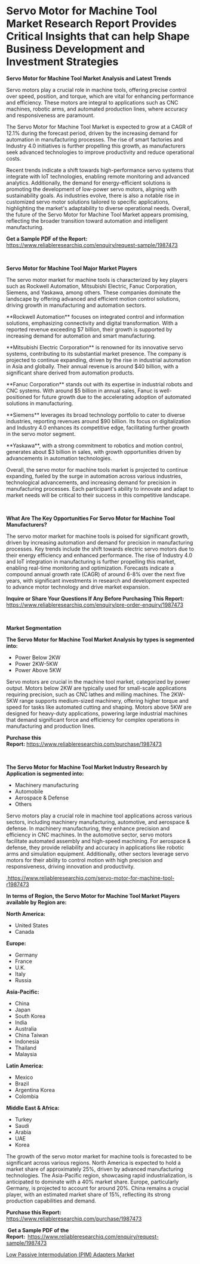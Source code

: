<p><h1>Servo Motor for Machine Tool Market Research Report Provides Critical Insights that can help Shape Business Development and Investment Strategies</h1></p><p><strong>Servo Motor for Machine Tool Market Analysis and Latest Trends</strong></p>
<p><p>Servo motors play a crucial role in machine tools, offering precise control over speed, position, and torque, which are vital for enhancing performance and efficiency. These motors are integral to applications such as CNC machines, robotic arms, and automated production lines, where accuracy and responsiveness are paramount. </p><p>The Servo Motor for Machine Tool Market is expected to grow at a CAGR of 12.1% during the forecast period, driven by the increasing demand for automation in manufacturing processes. The rise of smart factories and Industry 4.0 initiatives is further propelling this growth, as manufacturers seek advanced technologies to improve productivity and reduce operational costs. </p><p>Recent trends indicate a shift towards high-performance servo systems that integrate with IoT technologies, enabling remote monitoring and advanced analytics. Additionally, the demand for energy-efficient solutions is promoting the development of low-power servo motors, aligning with sustainability goals. As industries evolve, there is also a notable rise in customized servo motor solutions tailored to specific applications, highlighting the market's adaptability to diverse operational needs. Overall, the future of the Servo Motor for Machine Tool Market appears promising, reflecting the broader transition toward automation and intelligent manufacturing.</p></p>
<p><strong>Get a Sample PDF of the Report:&nbsp;</strong> <a href="https://www.reliableresearchiq.com/enquiry/request-sample/1987473?utm_campaign=2265&utm_medium=2&utm_source=Github&utm_content=ia&utm_term=02032025&utm_id=servo-motor-for-machine-tool">https://www.reliableresearchiq.com/enquiry/request-sample/1987473</a></p>
<p>&nbsp;</p>
<p><strong>Servo Motor for Machine Tool Major Market Players</strong></p>
<p><p>The servo motor market for machine tools is characterized by key players such as Rockwell Automation, Mitsubishi Electric, Fanuc Corporation, Siemens, and Yaskawa, among others. These companies dominate the landscape by offering advanced and efficient motion control solutions, driving growth in manufacturing and automation sectors.</p><p>**Rockwell Automation** focuses on integrated control and information solutions, emphasizing connectivity and digital transformation. With a reported revenue exceeding $7 billion, their growth is supported by increasing demand for automation and smart manufacturing.</p><p>**Mitsubishi Electric Corporation** is renowned for its innovative servo systems, contributing to its substantial market presence. The company is projected to continue expanding, driven by the rise in industrial automation in Asia and globally. Their annual revenue is around $40 billion, with a significant share derived from automation products.</p><p>**Fanuc Corporation** stands out with its expertise in industrial robots and CNC systems. With around $5 billion in annual sales, Fanuc is well-positioned for future growth due to the accelerating adoption of automated solutions in manufacturing.</p><p>**Siemens** leverages its broad technology portfolio to cater to diverse industries, reporting revenues around $90 billion. Its focus on digitalization and Industry 4.0 enhances its competitive edge, facilitating further growth in the servo motor segment.</p><p>**Yaskawa**, with a strong commitment to robotics and motion control, generates about $3 billion in sales, with growth opportunities driven by advancements in automation technologies.</p><p>Overall, the servo motor for machine tools market is projected to continue expanding, fueled by the surge in automation across various industries, technological advancements, and increasing demand for precision in manufacturing processes. Each participant's ability to innovate and adapt to market needs will be critical to their success in this competitive landscape.</p></p>
<p>&nbsp;</p>
<p><strong>What Are The Key Opportunities For Servo Motor for Machine Tool Manufacturers?</strong></p>
<p><p>The servo motor market for machine tools is poised for significant growth, driven by increasing automation and demand for precision in manufacturing processes. Key trends include the shift towards electric servo motors due to their energy efficiency and enhanced performance. The rise of Industry 4.0 and IoT integration in manufacturing is further propelling this market, enabling real-time monitoring and optimization. Forecasts indicate a compound annual growth rate (CAGR) of around 6-8% over the next five years, with significant investments in research and development expected to advance motor technology and drive market expansion.</p></p>
<p><strong>Inquire or Share Your Questions If Any Before Purchasing This Report:</strong> <a href="https://www.reliableresearchiq.com/enquiry/pre-order-enquiry/1987473?utm_campaign=2265&utm_medium=2&utm_source=Github&utm_content=ia&utm_term=02032025&utm_id=servo-motor-for-machine-tool">https://www.reliableresearchiq.com/enquiry/pre-order-enquiry/1987473</a></p>
<p>&nbsp;</p>
<p><strong>Market Segmentation</strong></p>
<p><strong>The Servo Motor for Machine Tool Market Analysis by types is segmented into:</strong></p>
<p><ul><li>Power Below 2KW</li><li>Power 2KW-5KW</li><li>Power Above 5KW</li></ul></p>
<p><p>Servo motors are crucial in the machine tool market, categorized by power output. Motors below 2KW are typically used for small-scale applications requiring precision, such as CNC lathes and milling machines. The 2KW-5KW range supports medium-sized machinery, offering higher torque and speed for tasks like automated cutting and shaping. Motors above 5KW are designed for heavy-duty applications, powering large industrial machines that demand significant force and efficiency for complex operations in manufacturing and production lines.</p></p>
<p><strong>Purchase this Report:&nbsp;</strong><a href="https://www.reliableresearchiq.com/purchase/1987473?utm_campaign=2265&utm_medium=2&utm_source=Github&utm_content=ia&utm_term=02032025&utm_id=servo-motor-for-machine-tool">https://www.reliableresearchiq.com/purchase/1987473</a></p>
<p>&nbsp;</p>
<p><strong>The Servo Motor for Machine Tool Market Industry Research by Application is segmented into:</strong></p>
<p><ul><li>Machinery manufacturing</li><li>Automobile</li><li>Aerospace & Defense</li><li>Others</li></ul></p>
<p><p>Servo motors play a crucial role in machine tool applications across various sectors, including machinery manufacturing, automotive, and aerospace & defense. In machinery manufacturing, they enhance precision and efficiency in CNC machines. In the automotive sector, servo motors facilitate automated assembly and high-speed machining. For aerospace & defense, they provide reliability and accuracy in applications like robotic arms and simulation equipment. Additionally, other sectors leverage servo motors for their ability to control motion with high precision and responsiveness, driving innovation and productivity.</p></p>
<p><a href="https://www.reliableresearchiq.com/servo-motor-for-machine-tool-r1987473?utm_campaign=2265&utm_medium=2&utm_source=Github&utm_content=ia&utm_term=02032025&utm_id=servo-motor-for-machine-tool">&nbsp;https://www.reliableresearchiq.com/servo-motor-for-machine-tool-r1987473</a></p>
<p><strong>In terms of Region, the Servo Motor for Machine Tool Market Players available by Region are:</strong></p>
<p>
    <p> <strong> North America: </strong>
        <ul>
            <li>United States</li>
            <li>Canada</li>
        </ul>
        </p> 
    <p> <strong> Europe: </strong>
        <ul>
            <li>Germany</li>
            <li>France</li>
            <li>U.K.</li>
            <li>Italy</li>
            <li>Russia</li>
        </ul>
        </p> 
    <p> <strong> Asia-Pacific: </strong>
        <ul>
            <li>China</li>
            <li>Japan</li>
            <li>South Korea</li>
            <li>India</li>
            <li>Australia</li>
            <li>China Taiwan</li>
            <li>Indonesia</li>
            <li>Thailand</li>
            <li>Malaysia</li>
        </ul>
        </p> 
    <p> <strong> Latin America: </strong>
        <ul>
            <li>Mexico</li>
            <li>Brazil</li>
            <li>Argentina Korea</li>
            <li>Colombia</li>
        </ul>
        </p> 
    <p> <strong> Middle East & Africa: </strong>
        <ul>
            <li>Turkey</li>
            <li>Saudi</li>
            <li>Arabia</li>
            <li>UAE</li>
            <li>Korea</li>
        </ul>
    </p>
    </p>
<p><p>The growth of the servo motor market for machine tools is forecasted to be significant across various regions. North America is expected to hold a market share of approximately 25%, driven by advanced manufacturing technologies. The Asia-Pacific region, showcasing rapid industrialization, is anticipated to dominate with a 40% market share. Europe, particularly Germany, is projected to account for around 20%. China remains a crucial player, with an estimated market share of 15%, reflecting its strong production capabilities and demand.</p></p>
<p><strong>Purchase this Report: </strong><a href="https://www.reliableresearchiq.com/purchase/1987473?utm_campaign=2265&utm_medium=2&utm_source=Github&utm_content=ia&utm_term=02032025&utm_id=servo-motor-for-machine-tool">https://www.reliableresearchiq.com/purchase/1987473</a></p>
<p>&nbsp;<strong>Get a Sample PDF of the Report:&nbsp;&nbsp;</strong><a href="https://www.reliableresearchiq.com/enquiry/request-sample/1987473?utm_campaign=2265&utm_medium=2&utm_source=Github&utm_content=ia&utm_term=02032025&utm_id=servo-motor-for-machine-tool">https://www.reliableresearchiq.com/enquiry/request-sample/1987473</a></p>
<p><strong></strong></p>
<p><p><a href="https://github.com/rosamariarocque98/Market-Research-Report-List-1/blob/main/low-passive-intermodulation-pim-adapters-market.md?utm_campaign=2265&utm_medium=2&utm_source=Github&utm_content=ia&utm_term=02032025&utm_id=servo-motor-for-machine-tool">Low Passive Intermodulation (PIM) Adapters Market</a></p></p>